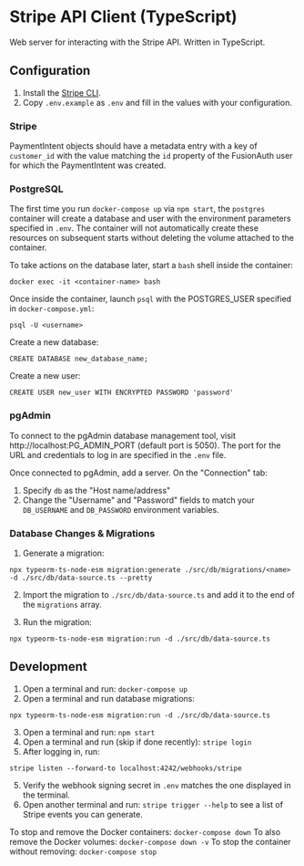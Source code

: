 # Stripe API Client (TypeScript)

Web server for interacting with the Stripe API. Written in TypeScript.

## Configuration

1. Install the [Stripe CLI](https://stripe.com/docs/stripe-cli).
2. Copy `.env.example` as `.env` and fill in the values with your configuration.

### Stripe

PaymentIntent objects should have a metadata entry with a key of `customer_id`
with the value matching the `id` property of the FusionAuth user for which the
PaymentIntent was created.

### PostgreSQL

The first time you run `docker-compose up` via `npm start`, the `postgres`
container will create a database and user with the environment parameters
specified in `.env`. The container will not automatically create these resources
on subsequent starts without deleting the volume attached to the container.

To take actions on the database later, start a `bash` shell inside the container:

```
docker exec -it <container-name> bash
```

Once inside the container, launch `psql` with the POSTGRES_USER specified in
`docker-compose.yml`:

```
psql -U <username>
```

Create a new database:

```
CREATE DATABASE new_database_name;
```

Create a new user:

```
CREATE USER new_user WITH ENCRYPTED PASSWORD 'password'
```

### pgAdmin

To connect to the pgAdmin database management tool, visit
http://localhost:PG_ADMIN_PORT (default port is 5050).
The port for the URL and credentials to log in are specified in the `.env` file.

Once connected to pgAdmin, add a server. On the "Connection" tab:

1. Specify `db` as the "Host name/address"
2. Change the "Username" and "Password" fields to match your `DB_USERNAME` and
   `DB_PASSWORD` environment variables.

### Database Changes & Migrations

1. Generate a migration:

```
npx typeorm-ts-node-esm migration:generate ./src/db/migrations/<name> -d ./src/db/data-source.ts --pretty
```

2. Import the migration to `./src/db/data-source.ts` and add it to the end of the
   `migrations` array.

3. Run the migration:

```
npx typeorm-ts-node-esm migration:run -d ./src/db/data-source.ts
```

## Development

1. Open a terminal and run: `docker-compose up`
2. Open a terminal and run database migrations:

```
npx typeorm-ts-node-esm migration:run -d ./src/db/data-source.ts
```

3. Open a terminal and run: `npm start`
4. Open a terminal and run (skip if done recently): `stripe login`
5. After logging in, run:

```
stripe listen --forward-to localhost:4242/webhooks/stripe
```

5. Verify the webhook signing secret in `.env` matches the one displayed in the terminal.
6. Open another terminal and run: `stripe trigger --help` to see a list of
   Stripe events you can generate.

To stop and remove the Docker containers: `docker-compose down`
To also remove the Docker volumes: `docker-compose down -v`
To stop the container without removing: `docker-compose stop`
